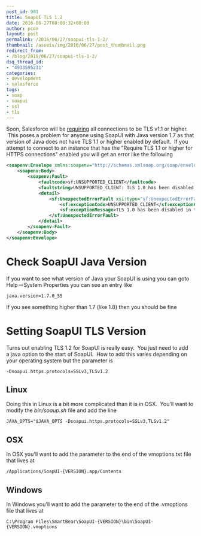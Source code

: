 ```yaml
---
post_id: 981
title: SoapUI TLS 1.2
date: 2016-06-27T08:00:32+00:00
author: pcon
layout: post
permalink: /2016/06/27/soapui-tls-1-2/
thumbnail: /assets/img/2016/06/27/post_thumbnail.png
redirect_from:
- /blog/2016/06/27/soapui-tls-1-2/
dsq_thread_id:
- "4933595231"
categories:
- development
- salesforce
tags:
- soap
- soapui
- ssl
- tls
---
```

Soon, Salesforce will be [requiring](https://help.salesforce.com/apex/HTViewSolution?id=000221207) all connections to be TLS v1.1 or higher.  This poses a problem for anyone using SoapUI with Java version 1.7 as that version of Java does not have TLS 1.1 or higher enabled by default.  If you attempt to connect to an instance that has the "Require TLS 1.1 or higher for HTTPS connections" enabled you will get an error like the following

```xml
<soapenv:Envelope xmlns:soapenv="http://schemas.xmlsoap.org/soap/envelope/" xmlns:sf="urn:fault.enterprise.soap.sforce.com" xmlns:xsi="http://www.w3.org/2001/XMLSchema-instance">
    <soapenv:Body>
        <soapenv:Fault>
            <faultcode>sf:UNSUPPORTED_CLIENT</faultcode>
            <faultstring>UNSUPPORTED_CLIENT: TLS 1.0 has been disabled in this organization. Please use TLS 1.1 or higher when connecting to Salesforce using https.</faultstring>
            <detail>
                <sf:UnexpectedErrorFault xsi:type="sf:UnexpectedErrorFault">
                    <sf:exceptionCode>UNSUPPORTED_CLIENT</sf:exceptionCode>
                    <sf:exceptionMessage>TLS 1.0 has been disabled in this organization. Please use TLS 1.1 or higher when connecting to Salesforce using https.</sf:exceptionMessage>
                </sf:UnexpectedErrorFault>
            </detail>
        </soapenv:Fault>
    </soapenv:Body>
</soapenv:Envelope>
```

<!--more-->

# Check SoapUI Java Version

If you want to see what version of Java your SoapUI is using you can goto Help ⇨System Properties you can see an entry like

```
java.version=1.7.0_55
```

If you see something higher than 1.7 (like 1.8) then you should be fine

# Setting SoapUI TLS Version

Turns out enabling TLS 1.2 for SoapUI is really easy.  You just need to add a java option to the start of SoapUI.  How to add this varies depending on your operating system but the parameter is

```
-Dsoapui.https.protocols=SSLv3,TLSv1.2
```

## Linux

Doing this in Linux is a bit more complicated than it is in OSX.  You'll want to modify the _bin/soaup.sh_ file and add the line

```
JAVA_OPTS="$JAVA_OPTS -Dsoapui.https.protocols=SSLv3,TLSv1.2"
```

## OSX

In OSX you'll want to add the parameter to the end of the vmoptions.txt file that lives at

```
/Applications/SoapUI-{VERSION}.app/Contents
```

## Windows

In Windows you'll want to add the parameter to the end of the .vmoptions file that lives at

```
C:\Program Files\SmartBear\SoapUI-{VERSION}\bin\SoapUI-{VERSION}.vmoptions
```